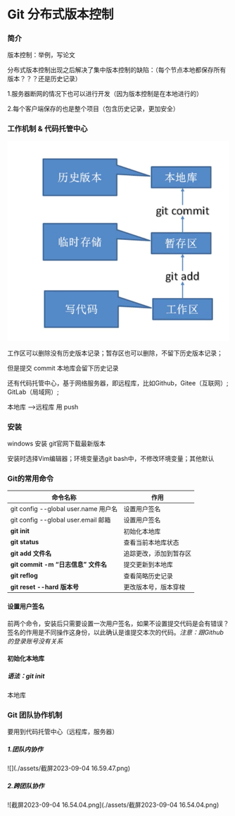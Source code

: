 # Git 分布式版本控制

### 简介

版本控制：举例，写论文

分布式版本控制出现之后解决了集中版本控制的缺陷：（每个节点本地都保存所有版本？？？还是历史记录）

1.服务器断网的情况下也可以进行开发（因为版本控制是在本地进行的）

2.每个客户端保存的也是整个项目（包含历史记录，更加安全）

### 工作机制 & 代码托管中心

![image-20230903172828475](./assets/image-20230903172828475.png)

工作区可以删除没有历史版本记录；暂存区也可以删除，不留下历史版本记录；

但是提交 commit 本地库会留下历史记录

还有代码托管中心，基于网络服务器，即远程库，比如Github，Gitee（互联网）;  GitLab（局域网）;

本地库 ——>远程库 用 push

### 安装

windows 安装 git官网下载最新版本 

安装时选择Vim编辑器；环境变量选git bash中，不修改环境变量；其他默认

### Git的常用命令

| 命令名称                             | 作用                   |
| ------------------------------------ | ---------------------- |
| git config --global user.name 用户名 | 设置用户签名           |
| git config --global user.email 邮箱  | 设置用户签名           |
| **git init**                         | 初始化本地库           |
| **git status**                       | 查看当前本地库状态     |
| **git add 文件名**                   | 追踪更改，添加到暂存区 |
| **git commit -m “日志信息” 文件名**  | 提交更新到本地库       |
| **git reflog**                       | 查看简略历史记录       |
| **git reset --hard 版本号**          | 更改版本号，版本穿梭   |

#### 设置用户签名

前两个命令，安装后只需要设置一次用户签名，如果不设置提交代码是会有错误？                                                                      签名的作用是不同操作这身份，以此确认是谁提交本次的代码。*注意：跟Github的登录账号没有关系*

#### 初始化本地库

##### 语法：git init 

本地库 

### Git 团队协作机制

要用到代码托管中心（远程库，服务器）

##### 1.团队内协作

![](./assets/截屏2023-09-04 16.59.47.png)



##### 2.跨团队协作

![截屏2023-09-04 16.54.04.png](./assets/截屏2023-09-04 16.54.04.png)



